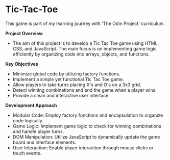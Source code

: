 # Tic-Tac-Toe
This game is part of my learning journey with 'The Odin Project' curriculum.

**Project Overview**
- The aim of this project is to develop a Tic Tac Toe game using HTML, CSS, and JavaScript. The main focus is on implementing game logic efficiently by organizing code into arrays, objects, and functions.

**Key Objectives**
- Minimize global code by utilizing factory functions.
- Implement a simple yet functional Tic Tac Toe game.
- Allow players to take turns placing X's and O's on a 3x3 grid.
- Detect winning combinations and end the game when a player wins.
- Provide a clean and interactive user interface.

**Development Approach**
- Modular Code: Employ factory functions and encapsulation to organize code logically.
- Game Logic: Implement game logic to check for winning combinations and handle player turns.
- DOM Manipulation: Utilize JavaScript to dynamically update the game board and interface elements.
- User Interaction: Enable player interaction through mouse clicks or touch events.
